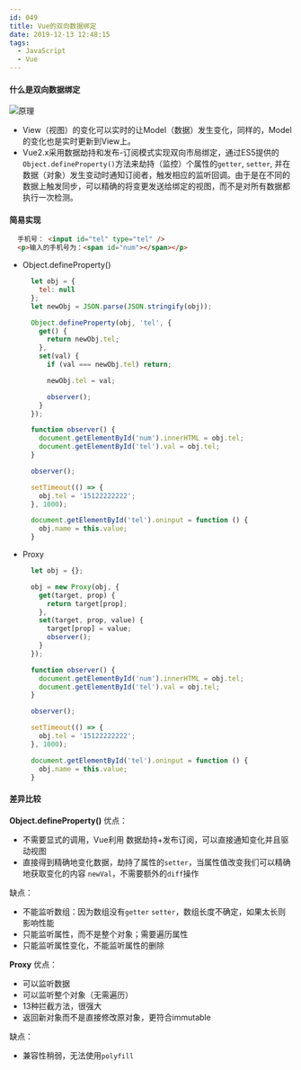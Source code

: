 ```yaml
---
id: 049
title: Vue的双向数据绑定
date: 2019-12-13 12:48:15
tags:
  - JavaScript
  - Vue
---
```


#### 什么是双向数据绑定
  ![原理](/images/051/vm.jpg)
  - View（视图）的变化可以实时的让Model（数据）发生变化，同样的，Model的变化也是实时更新到View上。
  - Vue2.x采用数据劫持和发布-订阅模式实现双向市局绑定，通过ES5提供的`Object.defineProperty()`方法来劫持（监控）个属性的`getter`, `setter`, 并在数据（对象）发生变动时通知订阅者，触发相应的监听回调。由于是在不同的数据上触发同步，可以精确的将变更发送给绑定的视图，而不是对所有数据都执行一次检测。

#### 简易实现
  ```html
    手机号： <input id="tel" type="tel" />
    <p>输入的手机号为：<span id="num"></span></p>
  ```
  - Object.defineProperty()
    ```js
      let obj = {
        tel: null
      };
      let newObj = JSON.parse(JSON.stringify(obj));

      Object.defineProperty(obj, 'tel', {
        get() {
          return newObj.tel;
        },
        set(val) {
          if (val === newObj.tel) return;

          newObj.tel = val;

          observer();
        }
      });

      function observer() {
        document.getElementById('num').innerHTML = obj.tel;
        document.getElementById('tel').val = obj.tel;
      }

      observer();

      setTimeout(() => {
        obj.tel = '15122222222';
      }, 1000);

      document.getElementById('tel').oninput = function () {
        obj.name = this.value;
      }
    ```

  - Proxy
    ```js
      let obj = {};

      obj = new Proxy(obj, {
        get(target, prop) {
          return target[prop];
        },
        set(target, prop, value) {
          target[prop] = value;
          observer();
        }
      });

      function observer() {
        document.getElementById('num').innerHTML = obj.tel;
        document.getElementById('tel').val = obj.tel;
      }

      observer();

      setTimeout(() => {
        obj.tel = '15122222222';
      }, 1000);

      document.getElementById('tel').oninput = function () {
        obj.name = this.value;
      }
    ```

#### 差异比较
  **Object.defineProperty()**
  优点：
  - 不需要显式的调用，Vue利用 数据劫持+发布订阅，可以直接通知变化并且驱动视图
  - 直接得到精确地变化数据，劫持了属性的`setter`，当属性值改变我们可以精确地获取变化的内容 `newVal`，不需要额外的`diff`操作

  缺点：
  - 不能监听数组：因为数组没有`getter` `setter`，数组长度不确定，如果太长则影响性能
  - 只能监听属性，而不是整个对象；需要遍历属性
  - 只能监听属性变化，不能监听属性的删除

  **Proxy**
  优点：
  - 可以监听数据
  - 可以监听整个对象（无需遍历）
  - 13种拦截方法，很强大
  - 返回新对象而不是直接修改原对象，更符合immutable

  缺点：
  - 兼容性稍弱，无法使用`polyfill`
